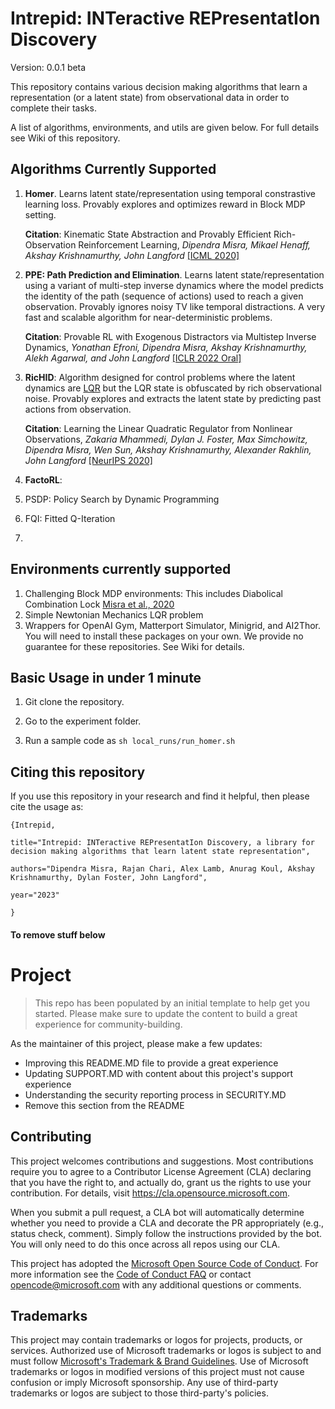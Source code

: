 # Intrepid: INTeractive REPresentatIon Discovery

Version: 0.0.1 beta

This repository contains various decision making algorithms that learn a representation (or a latent state) from observational data
in order to complete their tasks. 

A list of algorithms, environments, and utils are given below. For full details see Wiki of this repository.

## Algorithms Currently Supported

1. **Homer**. Learns latent state/representation using temporal constrastive learning loss. Provably explores and optimizes reward in Block MDP setting. 
          
   **Citation**: Kinematic State Abstraction and Provably Efficient Rich-Observation Reinforcement Learning, _Dipendra Misra, Mikael Henaff, Akshay Krishnamurthy, John Langford_ [\[ICML 2020\]](http://proceedings.mlr.press/v119/misra20a/misra20a.pdf)
        
2. **PPE: Path Prediction and Elimination**. Learns latent state/representation using a variant of multi-step inverse dynamics where the model predicts the identity of the path (sequence of actions) used to reach a given observation. Provably ignores noisy TV like temporal distractions. A very fast and scalable algorithm for near-deterministic problems.

   **Citation**: Provable RL with Exogenous Distractors via Multistep Inverse Dynamics, _Yonathan Efroni, Dipendra Misra, Akshay Krishnamurthy, Alekh Agarwal, and John Langford_ [\[ICLR 2022 Oral\]](https://openreview.net/pdf?id=RQLLzMCefQu)

3. **RicHID**: Algorithm designed for control problems where the latent dynamics are [LQR](https://en.wikipedia.org/wiki/Linear%E2%80%93quadratic_regulator) but the LQR state is obfuscated by rich observational noise. Provably explores and extracts the latent state by predicting past actions from observation.

    **Citation**: Learning the Linear Quadratic Regulator from Nonlinear Observations, _Zakaria Mhammedi, Dylan J. Foster, Max Simchowitz, Dipendra Misra, Wen Sun, Akshay Krishnamurthy, Alexander Rakhlin, John Langford_ [\[NeurIPS 2020\]](https://papers.nips.cc/paper/2020/file/a70145bf8b173e4496b554ce57969e24-Paper.pdf)

4. **FactoRL**:

5. PSDP: Policy Search by Dynamic Programming

6. FQI: Fitted Q-Iteration

7. 

## Environments currently supported

1. Challenging Block MDP environments: This includes Diabolical Combination Lock [Misra et al., 2020](http://proceedings.mlr.press/v119/misra20a/misra20a.pdf)
2. Simple Newtonian Mechanics LQR problem
3. Wrappers for OpenAI Gym, Matterport Simulator, Minigrid, and AI2Thor. You will need to install these packages on your own. We provide no guarantee for these repositories. See Wiki for details. 

## Basic Usage in under 1 minute

1. Git clone the repository.

2. Go to the experiment folder.

3. Run a sample code as `sh local_runs/run_homer.sh`

## Citing this repository

If you use this repository in your research and find it helpful, then please cite the usage as:

``` 
{Intrepid,

title="Intrepid: INTeractive REPresentatIon Discovery, a library for decision making algorithms that learn latent state representation",

authors="Dipendra Misra, Rajan Chari, Alex Lamb, Anurag Koul, Akshay Krishnamurthy, Dylan Foster, John Langford",

year="2023"

}
```


#### To remove stuff below ####

# Project

> This repo has been populated by an initial template to help get you started. Please
> make sure to update the content to build a great experience for community-building.

As the maintainer of this project, please make a few updates:

- Improving this README.MD file to provide a great experience
- Updating SUPPORT.MD with content about this project's support experience
- Understanding the security reporting process in SECURITY.MD
- Remove this section from the README

## Contributing

This project welcomes contributions and suggestions.  Most contributions require you to agree to a
Contributor License Agreement (CLA) declaring that you have the right to, and actually do, grant us
the rights to use your contribution. For details, visit https://cla.opensource.microsoft.com.

When you submit a pull request, a CLA bot will automatically determine whether you need to provide
a CLA and decorate the PR appropriately (e.g., status check, comment). Simply follow the instructions
provided by the bot. You will only need to do this once across all repos using our CLA.

This project has adopted the [Microsoft Open Source Code of Conduct](https://opensource.microsoft.com/codeofconduct/).
For more information see the [Code of Conduct FAQ](https://opensource.microsoft.com/codeofconduct/faq/) or
contact [opencode@microsoft.com](mailto:opencode@microsoft.com) with any additional questions or comments.

## Trademarks

This project may contain trademarks or logos for projects, products, or services. Authorized use of Microsoft 
trademarks or logos is subject to and must follow 
[Microsoft's Trademark & Brand Guidelines](https://www.microsoft.com/en-us/legal/intellectualproperty/trademarks/usage/general).
Use of Microsoft trademarks or logos in modified versions of this project must not cause confusion or imply Microsoft sponsorship.
Any use of third-party trademarks or logos are subject to those third-party's policies.
